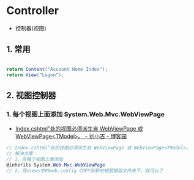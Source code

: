 # Controller

- 控制器(视图)

## 1. 常用

```c#

return Content("Account Home Index");
return View("Logon");
```

## 2. 视图控制器

### 1. 每个视图上面添加 System.Web.Mvc.WebViewPage

- [Index.cshtml”处的视图必须派生自 WebViewPage 或 WebViewPage&lt;TModel&gt;。 - 刘小吉 - 博客园](https://www.cnblogs.com/liuxiaoji/p/4519196.html)

```c#
// Index.cshtml”处的视图必须派生自 WebViewPage 或 WebViewPage<TModel>。
// 解决方案：
// 1，在每个视图上面添加
@inherits System.Web.Mvc.WebViewPage
// 2，将views中的web.config COPY到新的视图模版文件夹下，就可以了
```

